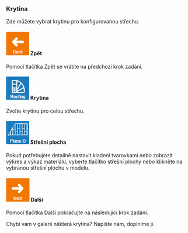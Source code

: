 
### Krytina
Zde můžete vybrat krytinu pro konfigurovanou střechu.

#### ![naviBackIcon](img/backIcon-en.png) Zpět
Pomocí tlačítka Zpět se vrátíte na předchozí krok zadání.

#### ![roofingLibraryIcon](img/roofingLibraryIcon-en.png) Krytina
Zvolte krytinu pro celou střechu. 

#### ![Alt text](img/roofPlaneDicon-en) Střešní plocha
Pokud potřebujete detailně nastavit kladení tvarovkami nebo zobrazit výkres a výkaz materiálu, vyberte tlačítko střešní plochy nebo klikněte na vybranou střešní plochu v modelu.

#### ![naviNextIcon](img/nextIcon-en.png) Další 
Pomocí tlačítka Další pokračujte na následující krok zadání.

Chybí vám v galerii některá krytina? Napište nám, doplníme ji.
